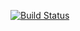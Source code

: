 [![Build Status](https://travis-ci.com/mironovNN/final-back.svg?branch=master)](https://travis-ci.com/mironovNN/final-back)
